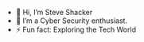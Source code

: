 - 👋 Hi, I’m Steve Shacker
- 👀 I’m a Cyber Security enthusiast.
- ⚡ Fun fact: Exploring the Tech World

<!---
shacker001/shacker001 is a ✨ special ✨ repository because its `README.md` (this file) appears on your GitHub profile.
You can click the Preview link to take a look at your changes.
--->
